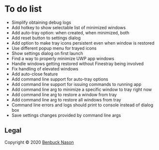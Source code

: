 # To do list

- Simplify obtaining debug logs
- Add hotkey to show selectable list of minimized windows
- Add auto-tray option: when created, when minimized, both
- Add reset button to settings dialog
- Add option to make tray icons persistent even when window is restored
- Use different popup menu for trayed icons
- Show settings dialog on first launch
- Find a way to properly minimize UWP app windows
- Handle windows getting restored without Finestray being involved
- Fix handling of elevated windows
- Add auto-close feature
- Add command line support for auto-tray options
- Add command line support for issuing commands to running app
- Add command line arg to minimize a specific window to tray right now
- Add command line arg to restore a window from tray
- Add command line arg to restore all windows from tray
- Command line errors and logs should print to console instead of dialog box
- Save settings changes provided by command line args

## Legal

Copyright &copy; 2020 [Benbuck Nason](<https://github.com/benbuck>)
